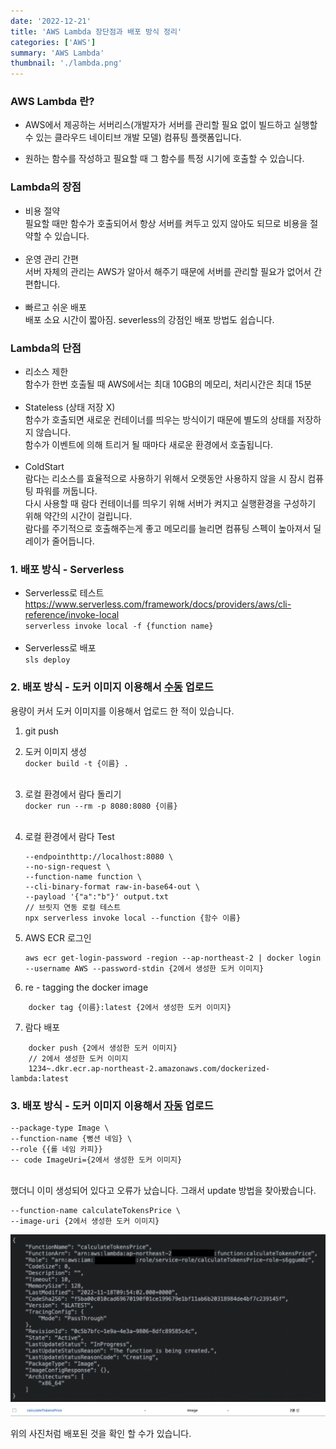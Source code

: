 ```yaml
---
date: '2022-12-21'
title: 'AWS Lambda 장단점과 배포 방식 정리'
categories: ['AWS']
summary: 'AWS Lambda'
thumbnail: './lambda.png'
---
```


### AWS Lambda 란?

- AWS에서 제공하는 서버리스(개발자가 서버를 관리할 필요 없이 빌드하고 실행할 수 있는 클라우드 네이티브 개발 모델) 컴퓨팅 플랫폼입니다.

- 원하는 함수를 작성하고 필요할 때 그 함수를 특정 시기에 호출할 수 있습니다.

### Lambda의 장점

- 비용 절약
  </br> 필요할 때만 함수가 호출되어서 항상 서버를 켜두고 있지 않아도 되므로 비용을 절약할 수 있습니다.</br></br>
- 운영 관리 간편
  </br> 서버 자체의 관리는 AWS가 알아서 해주기 때문에 서버를 관리할 필요가 없어서 간편합니다.</br></br>
- 빠르고 쉬운 배포
  </br> 배포 소요 시간이 짧아짐. severless의 강점인 배포 방법도 쉽습니다.

### Lambda의 단점

- 리소스 제한
  </br> 함수가 한번 호출될 때 AWS에서는 최대 10GB의 메모리, 처리시간은 최대 15분</br></br>
- Stateless (상태 저장 X)
  </br> 함수가 호출되면 새로운 컨테이너를 띄우는 방식이기 때문에 별도의 상태를 저장하지 않습니다.
  </br> 함수가 이벤트에 의해 트리거 될 때마다 새로운 환경에서 호출됩니다.</br></br>
- ColdStart
  </br> 람다는 리소스를 효율적으로 사용하기 위해서 오랫동안 사용하지 않을 시 잠시 컴퓨팅 파워를 꺼둡니다. </br>다시 사용할 때 람다 컨테이너를 띄우기 위해 서버가 켜지고 실행환경을 구성하기 위해 약간의 시간이 걸립니다.
  </br>람다를 주기적으로 호출해주는게 좋고 메모리를 늘리면 컴퓨팅 스펙이 높아져서 딜레이가 줄어듭니다.

### 1. 배포 방식 - Serverless

- Serverless로 테스트
  </br>https://www.serverless.com/framework/docs/providers/aws/cli-reference/invoke-local </br>
  `serverless invoke local -f {function name}`</br></br>
- Serverless로 배포
  </br>`sls deploy`

### 2. 배포 방식 - 도커 이미지 이용해서 <u>수동</u> 업로드

용량이 커서 도커 이미지를 이용해서 업로드 한 적이 있습니다.

1. git push
2. 도커 이미지 생성
   </br>`docker build -t {이름} .`</br></br>
3. 로컬 환경에서 람다 돌리기
   </br>`docker run --rm -p 8080:8080 {이름}`</br></br>
4. 로컬 환경에서 람다 Test
   ```aws lambda invoke \
   --endpointhttp://localhost:8080 \
   --no-sign-request \
   --function-name function \
   --cli-binary-format raw-in-base64-out \
   --payload '{"a":"b"}' output.txt
   // 브릿지 연동 로컬 테스트
   npx serverless invoke local --function {함수 이름}
   ```
5. AWS ECR 로그인

   ```
   aws ecr get-login-password -region --ap-northeast-2 | docker login --username AWS --password-stdin {2에서 생성한 도커 이미지}

   ```

6. re - tagging the docker image

```
    docker tag {이름}:latest {2에서 생성한 도커 이미지}
```

7. 람다 배포

```
    docker push {2에서 생성한 도커 이미지}
    // 2에서 생성한 도커 이미지
    1234~.dkr.ecr.ap-northeast-2.amazonaws.com/dockerized-lambda:latest
```

### 3. 배포 방식 - 도커 이미지 이용해서 <u>자동</u> 업로드

```aws lambda create-function \
--package-type Image \
--function-name {뻥션 네임} \
--role {{롤 네임 카피}}
-- code ImageUri={2에서 생성한 도커 이미지}
```

</br>
했더니 이미 생성되어 있다고 오류가 났습니다.
그래서 update 방법을 찾아봤습니다.

```aws lambda update-function-code \
--function-name calculateTokensPrice \
--image-uri {2에서 생성한 도커 이미지}
```

<img src="./lambdaDeploy1.png"></img></br>
<img src="./lambdaDeploy2.png"></img></br>

위의 사진처럼 배포된 것을 확인 할 수가 있습니다.
